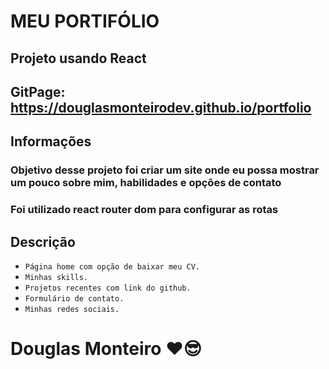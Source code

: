 # MEU PORTIFÓLIO

## Projeto usando React

## GitPage: https://douglasmonteirodev.github.io/portfolio

## Informações

### Objetivo desse projeto foi criar um site onde eu possa mostrar um pouco sobre mim, habilidades e opções de contato

### Foi utilizado react router dom para configurar as rotas

## Descrição

-   `Página home com opção de baixar meu CV.`
-   `Minhas skills.`
-   `Projetos recentes com link do github.`
-   `Formulário de contato.`
-   `Minhas redes sociais.`

# Douglas Monteiro ❤😎
